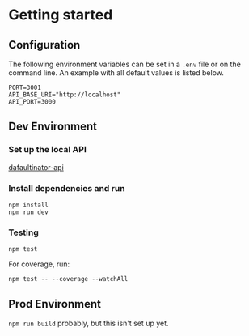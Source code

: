 # Getting started

## Configuration

The following environment variables can be set in a `.env` file or on the command line. An example with all default values is listed below.

```
PORT=3001
API_BASE_URI="http://localhost"
API_PORT=3000
```

## Dev Environment

### Set up the local API

[dafaultinator-api](https://github.com/cbarnard-r7/defaultinator-api)

### Install dependencies and run

```
npm install
npm run dev
```

### Testing

```
npm test
```

For coverage, run:

```npm test -- --coverage --watchAll```

## Prod Environment

`npm run build` probably, but this isn't set up yet.
